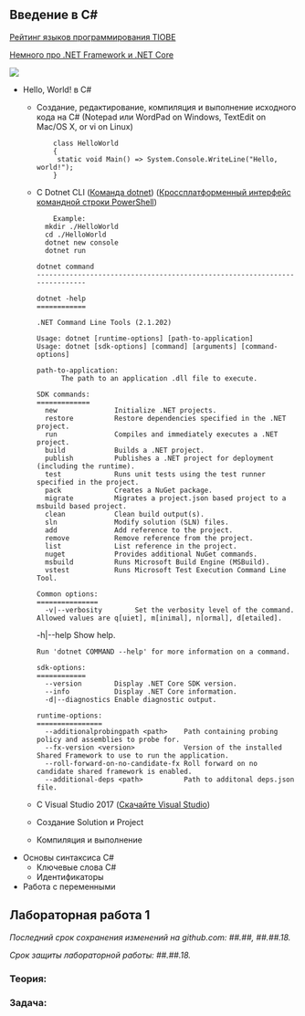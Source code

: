 ## Введение в С#

[Рейтинг языков программирования TIOBE](https://www.tiobe.com/tiobe-index/)

[Немного про .NET Framework и .NET Core](https://habr.com/company/microsoft/blog/343804/) 

![](https://github.com/AnzhelikaKravchuk/2018-2019.MMF.BSU/blob/master/3%20course/Pictures/1.%20%D0%92%D0%B2%D0%B5%D0%B4%D0%B5%D0%BD%D0%B8%D0%B5%20%D0%B2%20C%23.png)
  - Hello, World! в C#
    - Создание, редактирование, компиляция и выполнение исходного кода на C# (Notepad или WordPad on Windows, TextEdit on Mac/OS X, or vi on Linux) 
    
              class HelloWorld
              {
	           static void Main() => System.Console.WriteLine("Hello, world!");
              }        
      
    - C Dotnet CLI ([Команда dotnet](https://docs.microsoft.com/ru-ru/dotnet/core/tools/dotnet?tabs=netcore21https://docs.microsoft.com/ru-ru/dotnet/core/tools/dotnet?tabs=netcore21)) ([Кроссплатформенный интерфейс командной строки PowerShell](https://github.com/PowerShell/PowerShell))
    
    
              Example:
	      	mkdir ./HelloWorld
	      	cd ./HelloWorld
	      	dotnet new console
	      	dotnet run
		
	      dotnet command
	      ---------------------------------------------------------------------------
	      
	      dotnet -help
	      ============
	      
	      .NET Command Line Tools (2.1.202)
	      
	      Usage: dotnet [runtime-options] [path-to-application]
	      Usage: dotnet [sdk-options] [command] [arguments] [command-options]
	      
	      path-to-application:
	      		The path to an application .dll file to execute.
	      
	      SDK commands:
	      =============
			new              Initialize .NET projects.
			restore          Restore dependencies specified in the .NET project.
			run              Compiles and immediately executes a .NET project.
			build            Builds a .NET project.
			publish          Publishes a .NET project for deployment (including the runtime).
			test             Runs unit tests using the test runner specified in the project.
			pack             Creates a NuGet package.
			migrate          Migrates a project.json based project to a msbuild based project.
			clean            Clean build output(s).
			sln              Modify solution (SLN) files.
			add              Add reference to the project.
			remove           Remove reference from the project.
			list             List reference in the project.
			nuget            Provides additional NuGet commands.
			msbuild          Runs Microsoft Build Engine (MSBuild).
			vstest           Runs Microsoft Test Execution Command Line Tool.
	      
	      Common options:
	      ===============
	      	-v|--verbosity        Set the verbosity level of the command. Allowed values are q[uiet], m[inimal], n[ormal], d[etailed].
		-h|--help             Show help.

	      Run 'dotnet COMMAND --help' for more information on a command.
	      
	      sdk-options:
	      ============
	      	--version        Display .NET Core SDK version.
	      	--info           Display .NET Core information.
	     	-d|--diagnostics Enable diagnostic output.
	      
	      runtime-options:
	      ================
	      	--additionalprobingpath <path>    Path containing probing policy and assemblies to probe for.
	      	--fx-version <version>            Version of the installed Shared Framework to use to run the application.
	      	--roll-forward-on-no-candidate-fx Roll forward on no candidate shared framework is enabled.
	      	--additional-deps <path>          Path to additonal deps.json file.

    - C Visual Studio 2017 ([Скачайте Visual Studio](https://visualstudio.microsoft.com/ru/downloads/?rr=https%3A%2F%2Fwww.google.by%2F))
    - Создание Solution и Project
    - Компиляция и выполнение
  - Основы синтаксиса C#
    - Ключевые слова C#
    - Идентификаторы
  - Работа с переменными

## Лабораторная работа 1 

*Последний срок сохранения изменений на github.com: ##.##, ##.##.18.*

*Срок защиты лабораторной работы:  ##.##.18.*

### Теория:  

### Задача: 
